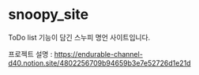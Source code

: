 # snoopy_site
ToDo list 기능이 담긴 스누피 명언 사이트입니다.

프로젝트 설명 : https://endurable-channel-d40.notion.site/4802256709b94659b3e7e52726d1e21d
